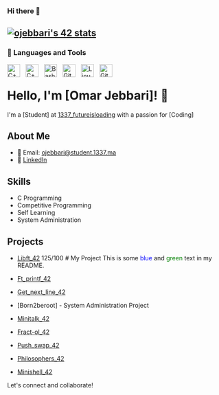 ### Hi there 👋

<a href="https://github.com/oakoudad/badge42"><img src="https://badge.mediaplus.ma/binary/ojebbari" alt="ojebbari's 42 stats" /></a>
---
### 🧰 Languages and Tools

<img align="left" alt="C++" width="30px" style="padding-right:10px;" src="https://cdn.jsdelivr.net/gh/devicons/devicon/icons/cplusplus/cplusplus-line.svg" />
<img align="left" alt="C++" width="30px" style="padding-right:10px;" src="https://cdn.jsdelivr.net/gh/devicons/devicon/icons/c/c-line.svg" />
<img align="left" alt="Bash" width="30px" style="padding-right:10px;" src="https://cdn.jsdelivr.net/gh/devicons/devicon/icons/bash/bash-original.svg" />
<img align="left" alt="Git" width="30px" style="padding-right:10px;" src="https://cdn.jsdelivr.net/gh/devicons/devicon/icons/git/git-original.svg" />
<img align="left" alt="Linux" width="30px" style="padding-right:10px;" src="https://cdn.jsdelivr.net/gh/devicons/devicon/icons/linux/linux-original.svg" />
<img align="left" alt="GitHub" width="30px" style="padding-right:10px;" src="https://cdn.jsdelivr.net/gh/devicons/devicon/icons/github/github-original.svg" />
<br />

#

# Hello, I'm [Omar Jebbari]! 👋

I'm a [Student] at [1337_futureisloading](https://1337.ma/fr/) with a passion for [Coding] 

## About Me

- 📧 Email: ojebbari@student.1337.ma
- 💼 [LinkedIn](https://www.linkedin.com/in/omar-jebbari/)

## Skills

- C Programming
- Competitive Programming
- Self Learning
- System Administration

## Projects

- [Libft_42](https://github.com/OMVR-49/libft_42) 125/100 # My Project This is some <span style="color:blue">blue</span> and <span style="color:green">green</span> text in my README.

- [Ft_printf_42](https://github.com/OMVR-49/ft_printf_42)
- [Get_next_line_42](https://github.com/OMVR-49/get_next_line_42)
- [Born2beroot] - System Administration Project 
- [Minitalk_42](https://github.com/OMVR-49/Minitalk_42)
- [Fract-ol_42](https://github.com/OMVR-49/fract-ol_42)
- [Push_swap_42](https://github.com/OMVR-49/Push_swap_42)
- [Philosophers_42](https://github.com/OMVR-49/philosophers_42)
- [Minishell_42](https://github.com/OMVR-49/Minishell_42)

Let's connect and collaborate!


